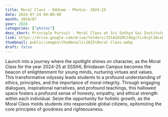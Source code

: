 ```yaml
---
title: Moral Class - Oddsem - Photos- 2024-25
date: 2024-07-24 09:00:00
month: 2024/07
year: 2024
categories: ["photos"]
desc_short: Principle Pursuit - Moral Class at Sri Sathya Sai Institute, Brindavan Campus
link: https://drive.google.com/drive/folders/15tA3diMt2dGgiTcc9rplJAcaDb4cs8tt?usp=drive_link
thumbnail: public\images\thumbnails\2025\Moral Class.webp
draft: false
---
```


Launch into a journey where the spotlight shines on character, as the Moral Class for the year 2024-25 at SSSIHL Brindavan Campus becomes the beacon of enlightenment for young minds, nurturing virtues and values. This transformative odyssey leads students to a profound understanding of ethics, principles, and the importance of moral integrity. Through engaging dialogues, inspirational narratives, and profound teachings, this hallowed space fosters a profound sense of honesty, empathy, and ethical strength within each individual. Seize the opportunity for holistic growth, as the Moral Class molds students into responsible global citizens, epitomizing the core principles of goodness and righteousness.
